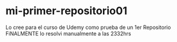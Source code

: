 # mi-primer-repositorio01
Lo cree para el curso de Udemy como prueba de un 1er Repositorio
 FiNALMENTE lo resolvi manualmente a las 2332hrs
